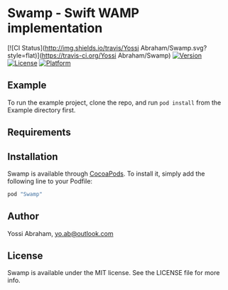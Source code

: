 # Swamp - Swift WAMP implementation

[![CI Status](http://img.shields.io/travis/Yossi Abraham/Swamp.svg?style=flat)](https://travis-ci.org/Yossi Abraham/Swamp)
[![Version](https://img.shields.io/cocoapods/v/Swamp.svg?style=flat)](http://cocoapods.org/pods/Swamp)
[![License](https://img.shields.io/cocoapods/l/Swamp.svg?style=flat)](http://cocoapods.org/pods/Swamp)
[![Platform](https://img.shields.io/cocoapods/p/Swamp.svg?style=flat)](http://cocoapods.org/pods/Swamp)

## Example

To run the example project, clone the repo, and run `pod install` from the Example directory first.

## Requirements


## Installation

Swamp is available through [CocoaPods](http://cocoapods.org). To install
it, simply add the following line to your Podfile:

```ruby
pod "Swamp"
```

## Author

Yossi Abraham, yo.ab@outlook.com

## License

Swamp is available under the MIT license. See the LICENSE file for more info.
